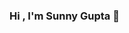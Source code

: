 ### Hi , I'm Sunny Gupta 👋

<!--
**sunnygupta93/sunnygupta93** is a ✨ _special_ ✨ repository because its `README.md` (this file) appears on your GitHub profile.

Here are some ideas to get you started:

- 🔭 I’m currently working on Data Analytics and Business Analytics in order to create effective analyst skills.
- 🌱 I’m currently learning  about Data Science tools,techniques,Big Data, AI,ML,NLP, and how to write.
- 👯 I’m looking to collaborate on project content and building communities
- 🤔 I’m looking for help with inueron institute for data science
- 💬 Ask me about data science, learning and career 
- 📫 How to reach me: guptasunny.me@gmail.com
- 😄 Pronouns: He/Him
-->
